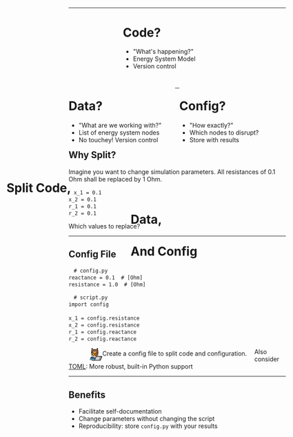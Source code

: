 <!-- .slide: data-state="white_overlay 8 yellow_flag logo" id="split" data-background="./files/code_data.jpg" data-auto-animate -->
<!-- https://pixabay.com/photos/coding-computer-hacker-hacking-1841550/ -->
<!-- https://pixabay.com/photos/files-paper-office-paperwork-stack-1614223/ -->
<h1 data-id="code_1" style="transform: translate(-15vw, 15vh);">Split Code,</h1>
<div style="transform: translate(15vw, 15vh);">
    <h1 data-id="data_1">Data<span class="fragment" data-fragment-index="1">,</span></h1>
    <h1 data-id="config_1" class="fragment" data-fragment-index="1">And Config</h1>
</div>


---

<!-- .slide: data-state="white_overlay 9 yellow_flag logo" data-background="./files/code_data.jpg" data-auto-animate -->
<div style="width: 50%; margin: auto; padding-bottom: 1em;">
<h1 data-id="code_1">Code?</h1>

<ul class="fragment">
  <li>"What's happening?"</li>
  <li>Energy System Model</li>
  <li>Version control</li>
</ul>

</div>

<div style="width: 49%; float: left;">
<h1 data-id="data_1">Data?</h1>

<ul class="fragment">
  <li>"What are we working with?"</li>
  <li>List of energy system nodes</li>
  <li>No touchey! Version control</li>
</ul>

</div>

<div style="width: 49%; float: right;">
<h1 data-id="config_1">Config?</h1>

<ul class="fragment">
  <li>"How exactly?"</li>
  <li>Which nodes to disrupt?</li>
  <li>Store with results</li>
</ul>

</div>

---

<!-- .slide: data-state="white_overlay 9 yellow_flag logo" data-background="./files/code_data.jpg" -->
## Why Split?

Imagine you want to change simulation parameters. All resistances of 0.1 Ohm shall be replaced by 1 Ohm.

<pre style="width: max-content;"><code style="padding: .5em 1em;" class="language-python" data-line-numbers>x_1 = 0.1
x_2 = 0.1
r_1 = 0.1
r_2 = 0.1
</code></pre>

<span class="fragment">Which values to replace?</span>

---

<!-- .slide: data-state="white_overlay 9 yellow_flag logo" data-background="./files/code_data.jpg" -->
## Config File

<pre style="width: max-content;"><code style="padding: .5em 1em;" class="language-python" data-line-numbers># config.py
reactance = 0.1  # [Ohm]
resistance = 1.0  # [Ohm]
</code></pre>

<pre style="width: max-content;"><code style="padding: .5em 1em;" class="language-python" data-line-numbers># script.py
import config

x_1 = config.resistance  
x_2 = config.resistance
r_1 = config.reactance
r_2 = config.reactance
</code></pre>

<div class="fragment">
  <img style="width: 2em; margin: 0; padding: 0em 0em 0em 10%; float: left;" src="./files/hacker-cat.png">
  <div style="float: left; width: 70%; padding-top: .25em;">
    Create a config file to split code and configuration.
  </div>
</div>

<footer>
Also consider <a href="https://toml.io/en/">TOML</a>: More robust, built-in Python support
</footer>

---

<!-- .slide: data-state="white_overlay 9 yellow_flag logo" data-background="./files/code_data.jpg" -->
## Benefits

- Facilitate self-documentation
- Change parameters without changing the script
- Reproducibility: store `config.py` with your results
